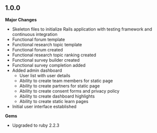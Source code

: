 ## 1.0.0

**Major Changes**
- Skeleton files to initialize Rails application with testing framework and continuous integration
- Functional forum template
- Functional research topic template
- Functional forum created
- Functional research topic ranking created
- Functional survey builder created
- Functional survey completion added
- Added admin dashboard
  - User list with user details
  - Ability to create team members for static page
  - Ability to create partners for static page
  - Ability to create consent forms and privacy policy
  - Ability to create dashboard highlights
  - Ability to create static learn pages
- Initial user interface established

**Gems**
- Upgraded to ruby 2.2.3
